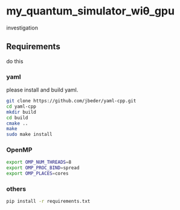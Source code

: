# my_quantum_simulator_wiθ_gpu
investigation

## Requirements
do this

### yaml
please install and build yaml.
```zsh
git clone https://github.com/jbeder/yaml-cpp.git
cd yaml-cpp
mkdir build
cd build
cmake ..
make
sudo make install

```

### OpenMP
```zsh
export OMP_NUM_THREADS=8
export OMP_PROC_BIND=spread
export OMP_PLACES=cores
```

### others
```zsh
pip install -r requirements.txt
```




